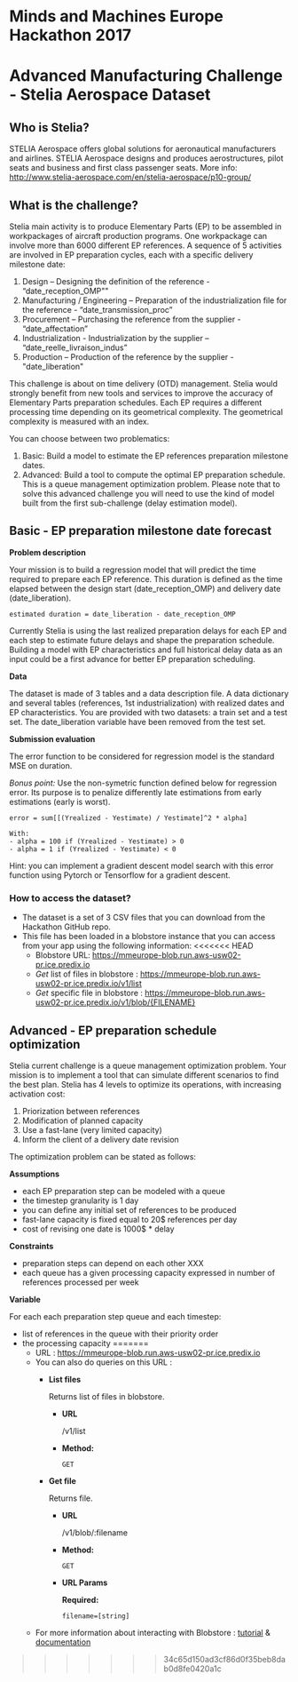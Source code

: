 # Minds and Machines Europe Hackathon 2017
# Advanced Manufacturing Challenge - Stelia Aerospace Dataset

## Who is Stelia?
STELIA Aerospace offers global solutions for aeronautical manufacturers and airlines. STELIA Aerospace designs and produces aerostructures, pilot seats and business and first class passenger seats.
More info: http://www.stelia-aerospace.com/en/stelia-aerospace/p10-group/

## What is the challenge?
Stelia main activity is to produce Elementary Parts (EP) to be assembled in workpackages of aircraft production programs. One workpackage can involve more than 6000 different EP references. A sequence of 5 activities are involved in EP preparation cycles, each with a specific delivery milestone date:

1.	Design – Designing the definition of the reference - “date_reception_OMP""
2.	Manufacturing / Engineering – Preparation of the industrialization file for the reference - “date_transmission_proc”
3.	Procurement – Purchasing the reference from the supplier - “date_affectation”
4.	Industrialization - Industrialization by the supplier – “date_reelle_livraison_indus”
5.	Production – Production of the reference by the supplier - "date_liberation"

This challenge is about on time delivery (OTD) management. Stelia would strongly benefit from new tools and services to improve the accuracy of Elementary Parts preparation schedules.
Each EP requires a different processing time depending on its geometrical complexity. The geometrical complexity is measured with an index.

You can choose between two problematics:
1. Basic: Build a model to estimate the EP references preparation milestone dates.
2. Advanced: Build a tool to compute the optimal EP preparation schedule. This is a queue management optimization problem. Please note that to solve this advanced challenge you will need to use the kind of model built from the first sub-challenge (delay estimation model).

## Basic - EP preparation milestone date forecast

**Problem description**

Your mission is to build a regression model that will predict the time required to prepare each EP reference. This duration is defined as the time elapsed between the design start (date_reception_OMP) and delivery date (date_liberation).

```
estimated duration = date_liberation - date_reception_OMP
```


Currently Stelia is using the last realized preparation delays for each EP and each step to estimate future delays and shape the preparation schedule. Building a model with EP characteristics and full historical delay data as an input could be a first advance for better EP preparation scheduling.

**Data**

The dataset is made of 3 tables and a data description file.
A data dictionary and several tables (references, 1st industrialization) with realized dates and EP characteristics.
You are provided with two datasets: a train set and a test set. The date_liberation variable have been removed from the test set.

**Submission evaluation**

The error function to be considered for regression model is the standard MSE on duration.

*Bonus point:*
Use the non-symetric function defined below for regression error. Its purpose is to penalize differently late estimations from early estimations (early is worst).
```
error = sum[[(Yrealized - Yestimate) / Yestimate]^2 * alpha]

With:
- alpha = 100 if (Yrealized - Yestimate) > 0
- alpha = 1 if (Yrealized - Yestimate) < 0
```

Hint: you can implement a gradient descent model search with this error function using Pytorch or Tensorflow for a gradient descent.


### How to access the dataset?
- The dataset is a set of 3 CSV files that you can download from the Hackathon GitHub repo.
- This file has been loaded in a blobstore instance that you can access from your app using the following information:
<<<<<<< HEAD
  - Blobstore URL: https://mmeurope-blob.run.aws-usw02-pr.ice.predix.io
  - *Get* list of files in blobstore : https://mmeurope-blob.run.aws-usw02-pr.ice.predix.io/v1/list
  - *Get* specific file in blobstore : https://mmeurope-blob.run.aws-usw02-pr.ice.predix.io/v1/blob/{FILENAME}


## Advanced - EP preparation schedule optimization
Stelia current challenge is a queue management optimization problem. Your mission is to implement a tool that can simulate different scenarios to find the best plan.
Stelia has 4 levels to optimize its operations, with increasing activation cost:
1. Priorization between references
2. Modification of planned capacity
3. Use a fast-lane (very limited capacity)
4. Inform the client of a delivery date revision

The optimization problem can be stated as follows:

**Assumptions**
- each EP preparation step can be modeled with a queue
- the timestep granularity is 1 day
- you can define any initial set of references to be produced
- fast-lane capacity is fixed equal to 20$ references per day
- cost of revising one date is 1000$ * delay

**Constraints**
- preparation steps can depend on each other XXX
- each queue has a given processing capacity expressed in number of references processed per week

**Variable**

For each each preparation step queue and each timestep:
- list of references in the queue with their priority order
- the processing capacity
=======
  - URL : https://mmeurope-blob.run.aws-usw02-pr.ice.predix.io
  - You can also do queries on this URL :
    - **List files**

      Returns list of files in blobstore.

      * **URL**

        /v1/list

      * **Method:**

        `GET`

    - **Get file**

      Returns file.

       * **URL**

          /v1/blob/:filename

      * **Method:**

        `GET`

      *  **URL Params**

         **Required:**

         `filename=[string]`
   - For more information about interacting with Blobstore : [tutorial](https://www.predix.io/resources/tutorials/tutorial-details.html?tutorial_id=1931&tag=1922&journey=Exploring%20Blobstore) & [documentation](https://docs.predix.io/en-US/content/service/data_management/blobstore/)
>>>>>>> 34c65d150ad3cf86d0f35beb8dab0d8fe0420a1c
